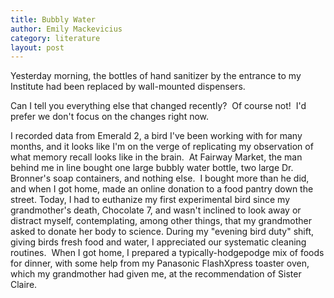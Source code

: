 ```yaml
---
title: Bubbly Water
author: Emily Mackevicius
category: literature
layout: post
---
```


Yesterday morning, the bottles of hand sanitizer by the entrance to my Institute had been replaced by wall-mounted dispensers.  

Can I tell you everything else that changed recently?  Of course not!  I'd prefer we don't focus on the changes right now. 

I recorded data from Emerald 2, a bird I've been working with for many months, and it looks like I'm on the verge of replicating my observation of what memory recall looks like in the brain.  At Fairway Market, the man behind me in line bought one large bubbly water bottle, two large Dr. Bronner's soap containers, and nothing else.  I bought more than he did, and when I got home, made an online donation to a food pantry down the street. Today, I had to euthanize my first experimental bird since my grandmother's death, Chocolate 7, and wasn't inclined to look away or distract myself, contemplating, among other things, that my grandmother asked to donate her body to science. During my "evening bird duty" shift, giving birds fresh food and water, I appreciated our systematic cleaning routines.  When I got home, I prepared a typically-hodgepodge mix of foods for dinner, with some help from my Panasonic FlashXpress toaster oven, which my grandmother had given me, at the recommendation of Sister Claire.
